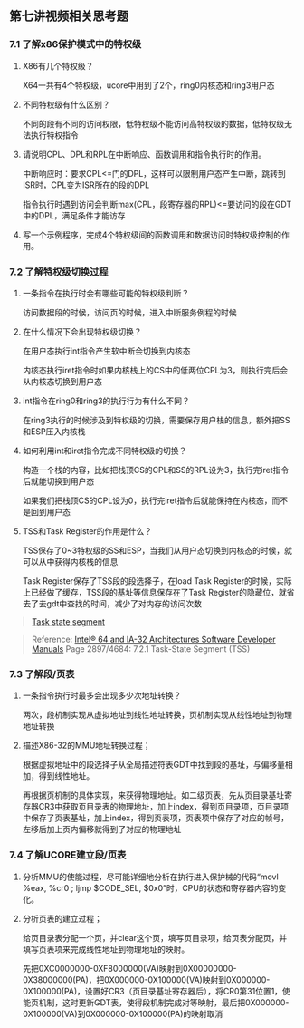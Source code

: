 ## 第七讲视频相关思考题

### 7.1 了解x86保护模式中的特权级

1. X86有几个特权级？

   X64一共有4个特权级，ucore中用到了2个，ring0内核态和ring3用户态

2. 不同特权级有什么区别？

   不同的段有不同的访问权限，低特权级不能访问高特权级的数据，低特权级无法执行特权指令

3. 请说明CPL、DPL和RPL在中断响应、函数调用和指令执行时的作用。

   中断响应时：要求CPL<=门的DPL，这样可以限制用户态产生中断，跳转到ISR时，CPL变为ISR所在的段的DPL

   指令执行时遇到访问会判断max(CPL，段寄存器的RPL)<=要访问的段在GDT中的DPL，满足条件才能访存

4. 写一个示例程序，完成4个特权级间的函数调用和数据访问时特权级控制的作用。

### 7.2 了解特权级切换过程

1. 一条指令在执行时会有哪些可能的特权级判断？

   访问数据段的时候，访问页的时候，进入中断服务例程的时候

2. 在什么情况下会出现特权级切换？

   在用户态执行int指令产生软中断会切换到内核态

   内核态执行iret指令时如果内核栈上的CS中的低两位CPL为3，则执行完后会从内核态切换到用户态

3. int指令在ring0和ring3的执行行为有什么不同？

   在ring3执行的时候涉及到特权级的切换，需要保存用户栈的信息，额外把SS和ESP压入内核栈

4. 如何利用int和iret指令完成不同特权级的切换？

   构造一个栈的内容，比如把栈顶CS的CPL和SS的RPL设为3，执行完iret指令后就能切换到用户态

   如果我们把栈顶CS的CPL设为0，执行完iret指令后就能保持在内核态，而不是回到用户态

5. TSS和Task Register的作用是什么？

   TSS保存了0~3特权级的SS和ESP，当我们从用户态切换到内核态的时候，就可以从中获得内核栈的信息

   Task Register保存了TSS段的段选择子，在load Task Register的时候，实际上已经做了缓存，TSS段的基址等信息保存在了Task Register的隐藏位，就省去了去gdt中查找的时间，减少了对内存的访问次数

> [Task state segment](https://en.wikipedia.org/wiki/Task_state_segment)

> Reference: [Intel® 64 and IA-32 Architectures Software Developer Manuals](http://os.cs.tsinghua.edu.cn/oscourse/OS2017spring/lecture04?action=AttachFile&do=view&target=325462-sdm-vol-1-2abcd-3abcd.pdf) Page 2897/4684: 7.2.1 Task-State Segment (TSS)

### 7.3 了解段/页表

1. 一条指令执行时最多会出现多少次地址转换？

   两次，段机制实现从虚拟地址到线性地址转换，页机制实现从线性地址到物理地址转换

2. 描述X86-32的MMU地址转换过程；

   根据虚拟地址中的段选择子从全局描述符表GDT中找到段的基址，与偏移量相加，得到线性地址。

   再根据页机制的具体实现，来获得物理地址。如二级页表，先从页目录基址寄存器CR3中获取页目录表的物理地址，加上index，得到页目录项，页目录项中保存了页表基址，加上index，得到页表项，页表项中保存了对应的帧号，左移后加上页内偏移就得到了对应的物理地址

### 7.4 了解UCORE建立段/页表

1. 分析MMU的使能过程，尽可能详细地分析在执行进入保护械的代码“movl %eax, %cr0 ; ljmp $CODE_SEL, $0x0”时，CPU的状态和寄存器内容的变化。

2. 分析页表的建立过程；

   给页目录表分配一个页，并clear这个页，填写页目录项，给页表分配页，并填写页表项来完成线性地址到物理地址的映射。

   先把0XC0000000-0XF8000000(VA)映射到0X00000000-0X38000000(PA)，把0X000000-0X100000(VA)映射到0X000000-0X100000(PA)，设置好CR3（页目录基址寄存器后），将CR0第31位置1，使能页机制，这时更新GDT表，使得段机制完成对等映射，最后把0X000000-0X100000(VA)到0X000000-0X100000(PA)的映射取消

